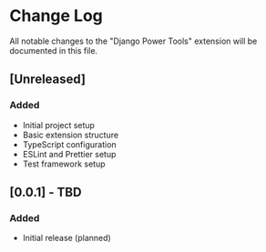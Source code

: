 # Change Log

All notable changes to the "Django Power Tools" extension will be documented in this file.

## [Unreleased]

### Added
- Initial project setup
- Basic extension structure
- TypeScript configuration
- ESLint and Prettier setup
- Test framework setup

## [0.0.1] - TBD

### Added
- Initial release (planned)